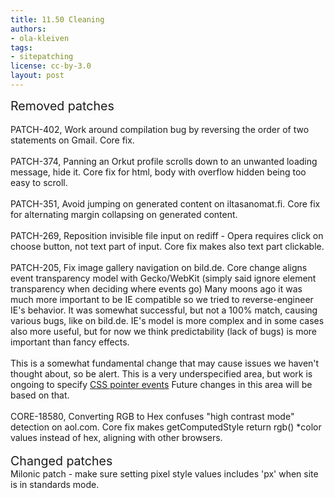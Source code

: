 ```yaml
---
title: 11.50 Cleaning
authors:
- ola-kleiven
tags:
- sitepatching
license: cc-by-3.0
layout: post
---
```


<span style="font-size: 140%">Removed patches</span><br/> <br/>PATCH-402, Work around compilation bug by reversing the order of two statements on Gmail. Core fix.<br/><br/>PATCH-374, Panning an Orkut profile scrolls down to an unwanted loading message, hide it. Core fix for html, body with overflow hidden being too easy to scroll.<br/><br/>PATCH-351, Avoid jumping on generated content on iltasanomat.fi. Core fix for alternating margin collapsing on generated content.<br/><br/>PATCH-269, Reposition invisible file input on rediff - Opera requires click on choose button, not text part of input. Core fix makes also text part clickable.<br/><br/>PATCH-205, Fix image gallery navigation on bild.de. Core change aligns event transparency model with Gecko/WebKit (simply said ignore element transparency when deciding where events go) Many moons ago it was much more important to be IE compatible so we tried to reverse-engineer IE&#39;s behavior. It was somewhat successful, but not a 100% match, causing various bugs, like on bild.de. IE&#39;s model is more complex and in some cases also more useful, but for now we think predictability (lack of bugs) is more important than fancy effects.<br/><br/>This is a somewhat fundamental change that may cause issues we haven&#39;t thought about, so be alert. This is a very underspecified area, but work is ongoing to specify <a href="http://dev.w3.org/csswg/css3-ui/#pointer-events" target="_blank">CSS pointer events</a> Future changes in this area will be based on that.<br/><br/>CORE-18580, Converting RGB to Hex confuses &quot;high contrast mode&quot; detection on aol.com. Core fix makes getComputedStyle return rgb() *color values instead of hex, aligning with other browsers.<br/> <br/><span style="font-size: 140%">Changed patches</span><br/>Milonic patch - make sure setting pixel style values includes &#39;px&#39; when site is in standards mode.

